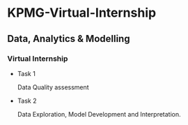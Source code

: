 # KPMG-Virtual-Internship
## Data, Analytics & Modelling
### Virtual Internship
- Task 1
  
  Data Quality assessment
- Task 2
  
  Data Exploration, Model Development and Interpretation.
